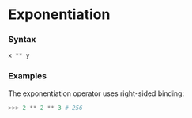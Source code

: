 # Exponentiation

### Syntax

```python
x ** y
```

### Examples

The exponentiation operator uses right-sided binding:

```python
>>> 2 ** 2 ** 3 # 256
```
